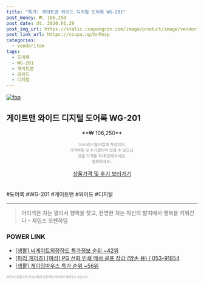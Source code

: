 ```yaml
--- 
title: "특가! 게이트맨 와이드 디지털 도어록 WG-201" 
post_money: ₩. 106,250 
post_date: dt. 2020.01.29 
post_img_url: https://static.coupangcdn.com/image/product/image/vendoritem/2018/12/19/3572090128/2e55e0ce-42b5-417e-b8b2-1f796192bc78.jpg 
post_link_url: https://coupa.ng/bnFmsp 
categories: 
  - vendoritem 
tags: 
  - 도어록 
  - WG-201 
  - 게이트맨 
  - 와이드 
  - 디지털 
--- 
```

[![foo](https://static.coupangcdn.com/image/product/image/vendoritem/2018/12/19/3572090128/2e55e0ce-42b5-417e-b8b2-1f796192bc78.jpg)](https://coupa.ng/bnFmsp) 

## 게이트맨 와이드 디지털 도어록 WG-201 
<p style="text-align: center;">**₩ 106,250**</p> 
<p style="text-align: center;"><span style="color: #898c8f; font-family: Georgia,Times,serif; font-size: 0.75em;">2020년01월29일에 작성되어, <br>가격변동 및 추가할인이 있을 수 있으니,<br> 상품 가격을 꼭!확인해주세요.<br>행복하세요~</span> 
</p>	 
<div markdown="0" style="text-align: center;"><a href="https://coupa.ng/bnFmsp" class="btn btn--success">상품가격 및 후기 보러가기</a></div> 
<br><br> 
  #도어록 #WG-201 #게이트맨 #와이드 #디지털 
<hr> 

> 어리석은 자는 멀리서 행복을 찾고, 현명한 자는 자신의 발치에서 행복을 키워간다  – 제임스 오펜하임 


### POWER LINK

* <a href="https://blog.naver.com/sakai111/221779858204" target="_blank"> [생활] 씨게이트외장하드 특가정보 순위 ~42위</a>
* <a href="https://blog.naver.com/fasyy4321/221785946632" target="_blank">[파리 게이츠] [여성] PG 선화 인쇄 메쉬 골프 장갑 (양손 용) / 053-91854</a>
* <a href="https://blog.naver.com/sakai111/221785337277" target="_blank"> [생활] 게이밍마우스 특가 순위 ~56위</a>

<span style="color: #898c8f; font-family: Georgia,Times,serif; font-size: 0.55em;">파트너스활동으로 작성자에게 일정액의 커미션이 제공될수 있습니다.</span> 
